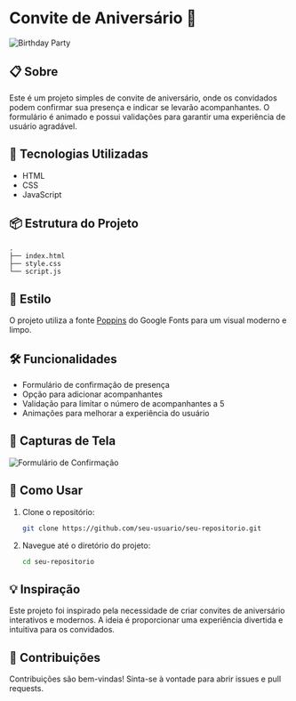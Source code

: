 # Convite de Aniversário 🎉

![Birthday Party](https://media.giphy.com/media/l0MYt5jPR6QX5pnqM/giphy.gif)

## 📋 Sobre

Este é um projeto simples de convite de aniversário, onde os convidados podem confirmar sua presença e indicar se levarão acompanhantes. O formulário é animado e possui validações para garantir uma experiência de usuário agradável.

## 🚀 Tecnologias Utilizadas

- HTML
- CSS
- JavaScript

## 📦 Estrutura do Projeto

```plaintext
.
├── index.html
├── style.css
└── script.js
```

## 🎨 Estilo

O projeto utiliza a fonte [Poppins](https://fonts.google.com/specimen/Poppins) do Google Fonts para um visual moderno e limpo.

## 🛠️ Funcionalidades

- Formulário de confirmação de presença
- Opção para adicionar acompanhantes
- Validação para limitar o número de acompanhantes a 5
- Animações para melhorar a experiência do usuário

## 📸 Capturas de Tela

![Formulário de Confirmação](https://media.giphy.com/media/3oEjI6SIIHBdRxXI40/giphy.gif)

## 📝 Como Usar

1. Clone o repositório:
   ```bash
   git clone https://github.com/seu-usuario/seu-repositorio.git
   ```
2. Navegue até o diretório do projeto:
   ```bash
   cd seu-repositorio
   ```
## 💡 Inspiração

Este projeto foi inspirado pela necessidade de criar convites de aniversário interativos e modernos. A ideia é proporcionar uma experiência divertida e intuitiva para os convidados.

## 🤝 Contribuições

Contribuições são bem-vindas! Sinta-se à vontade para abrir issues e pull requests.
